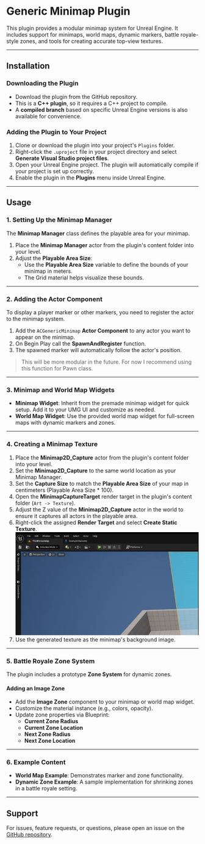 # Generic Minimap Plugin

This plugin provides a modular minimap system for Unreal Engine. It includes support for minimaps, world maps, dynamic markers, battle royale-style zones, and tools for creating accurate top-view textures.

---

## Installation

### Downloading the Plugin
- Download the plugin from the GitHub repository.
- This is a **C++ plugin**, so it requires a C++ project to compile.
- A **compiled branch** based on specific Unreal Engine versions is also available for convenience.

### Adding the Plugin to Your Project
1. Clone or download the plugin into your project's `Plugins` folder.
2. Right-click the `.uproject` file in your project directory and select **Generate Visual Studio project files**.  
3. Open your Unreal Engine project. The plugin will automatically compile if your project is set up correctly.
4. Enable the plugin in the **Plugins** menu inside Unreal Engine.

---

## Usage

### 1. Setting Up the Minimap Manager
The **Minimap Manager** class defines the playable area for your minimap.

1. Place the **Minimap Manager** actor from the plugin's content folder into your level.
2. Adjust the **Playable Area Size**:
   - Use the **Playable Area Size** variable to define the bounds of your minimap in meters.
   - The Grid material helps visualize these bounds.

---

### 2. Adding the Actor Component
To display a player marker or other markers, you need to register the actor to the minimap system.

1. Add the `ACGenericMinimap` **Actor Component** to any actor you want to appear on the minimap.
2. On Begin Play call the **SpawnAndRegister** function.
3. The spawned marker will automatically follow the actor's position.
> This will be more modular in the future. For now I recommend using this function for Pawn class.

---

### 3. Minimap and World Map Widgets
- **Minimap Widget**: Inherit from the premade minimap widget for quick setup. Add it to your UMG UI and customize as needed.
- **World Map Widget**: Use the provided world map widget for full-screen maps with dynamic markers and zones.

---

### 4. Creating a Minimap Texture
1. Place the **Minimap2D_Capture** actor from the plugin's content folder into your level.
2. Set the **Minimap2D_Capture** to the same world location as your Minimap Manager.
3. Set the **Capture Size** to match the **Playable Area Size** of your map in centimeters (Playable Area Size * 100).
4. Open the **MinimapCaptureTarget** render target in the plugin's content folder (`Art -> Texture`).
5. Adjust the Z value of the **Minimap2D_Capture** actor in the world to ensure it captures all actors in the playable area.
6. Right-click the assigned **Render Target** and select **Create Static Texture**.
![](minimap_capture_target01.webp)
7. Use the generated texture as the minimap's background image.

---

### 5. Battle Royale Zone System
The plugin includes a prototype **Zone System** for dynamic zones.

#### Adding an Image Zone
- Add the **Image Zone** component to your minimap or world map widget.
- Customize the material instance (e.g., colors, opacity).
- Update zone properties via Blueprint:
  - **Current Zone Radius**
  - **Current Zone Location**
  - **Next Zone Radius**
  - **Next Zone Location**

---

### 6. Example Content
- **World Map Example**: Demonstrates marker and zone functionality.
- **Dynamic Zone Example**: A sample implementation for shrinking zones in a battle royale setting.

---

## Support
For issues, feature requests, or questions, please open an issue on the [GitHub repository](#).
